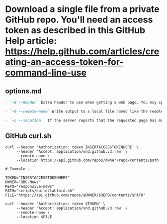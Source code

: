 # Download a single file from a private GitHub repo. You'll need an access token as described in this GitHub Help article: https://help.github.com/articles/creating-an-access-token-for-command-line-use

## options.md

```markdown
- `-H --header` Extra header to use when getting a web page. You may specify any number of extra headers

- `-O --remote-name` Write output to a local file named like the remote file we get (only the file part of the remote  file  is  used, the path is cut off)

- `-L --location`  If the server reports that the requested page has moved to a different  location  (indicated  with  a Location:  header  and a 3XX response code), this option will make curl redo the request on the new place
```

## GitHub curl.sh

```shell
curl --header 'Authorization: token INSERTACCESSTOKENHERE' \
     --header 'Accept: application/vnd.github.v3.raw' \
     --remote-name \
     --location https://api.github.com/repos/owner/repo/contents/path

# Example...

TOKEN="INSERTACCESSTOKENHERE"
OWNER="BBC-News"
REPO="responsive-news"
PATH="scripts/build/tabloid.sh"
FILE="https://api.github.com/repos/$OWNER/$REPO/contents/$PATH"

curl --header 'Authorization: token $TOKEN' \
     --header 'Accept: application/vnd.github.v3.raw' \
     --remote-name \
     --location $FILE
```

